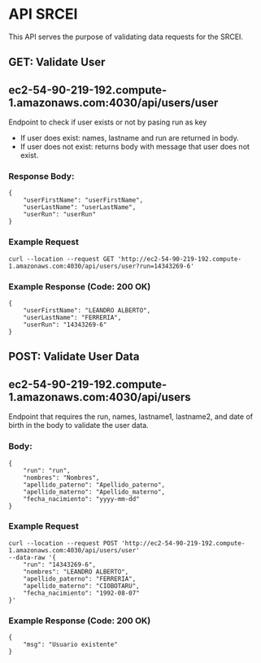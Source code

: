 # API SRCEI

This API serves the purpose of validating data requests for the SRCEI.

## GET: Validate User
## ec2-54-90-219-192.compute-1.amazonaws.com:4030/api/users/user

Endpoint to check if user exists or not by pasing run as key
- If user does exist: names, lastname and run are returned in body.
- If user does not exist: returns body with message that user does not exist.

### Response Body:
```
{
    "userFirstName": "userFirstName",
    "userLastName": "userLastName",
    "userRun": "userRun"
}
```
### Example Request
```
curl --location --request GET 'http://ec2-54-90-219-192.compute-1.amazonaws.com:4030/api/users/user?run=14343269-6'
```
### Example Response (Code: 200 OK)
```
{
    "userFirstName": "LEANDRO ALBERTO",
    "userLastName": "FERRERIA",
    "userRun": "14343269-6"
}
```

## POST: Validate User Data
## ec2-54-90-219-192.compute-1.amazonaws.com:4030/api/users

Endpoint that requires the run, names, lastname1, lastname2, and date of birth in the body to validate the user data.

### Body:
```
{
    "run": "run",
    "nombres": "Nombres",
    "apellido_paterno": "Apellido_paterno",
    "apellido_materno": "Apellido_materno",
    "fecha_nacimiento": "yyyy-mm-dd"
}
```
### Example Request
```
curl --location --request POST 'http://ec2-54-90-219-192.compute-1.amazonaws.com:4030/api/users/user'
--data-raw '{
    "run": "14343269-6",
    "nombres": "LEANDRO ALBERTO",
    "apellido_paterno": "FERRERIA",
    "apellido_materno": "CIOBOTARU",
    "fecha_nacimiento": "1992-08-07"
}'
```
### Example Response (Code: 200 OK)
```
{
    "msg": "Usuario existente"
}
```